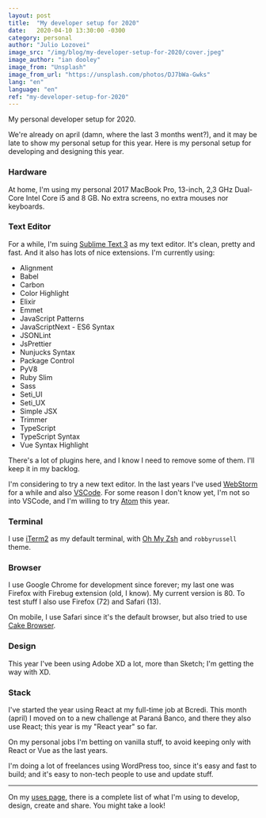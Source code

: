 ```yaml
---
layout: post
title:  "My developer setup for 2020"
date:   2020-04-10 13:30:00 -0300
category: personal
author: "Julio Lozovei"
image_src: "/img/blog/my-developer-setup-for-2020/cover.jpeg"
image_author: "ian dooley"
image_from: "Unsplash"
image_from_url: "https://unsplash.com/photos/DJ7bWa-Gwks"
lang: "en"
language: "en"
ref: "my-developer-setup-for-2020"
---
```

My personal developer setup for 2020.
<!--more-->
We're already on april (damn, where the last 3 months went?), and it may be late to show my personal setup for this year. Here is my personal setup for developing and designing this year.

### Hardware
At home, I'm using my personal 2017 MacBook Pro, 13-inch, 2,3 GHz Dual-Core Intel Core i5 and 8 GB. No extra screens, no extra mouses nor keyboards.


### Text Editor
For a while, I'm suing [Sublime Text 3](https://www.sublimetext.com/) as my text editor. It's clean, pretty and fast. And it also has lots of nice extensions. I'm currently using:

- Alignment
- Babel
- Carbon
- Color Highlight
- Elixir
- Emmet
- JavaScript Patterns
- JavaScriptNext - ES6 Syntax
- JSONLint
- JsPrettier
- Nunjucks Syntax
- Package Control
- PyV8
- Ruby Slim
- Sass
- Seti_UI
- Seti_UX
- Simple JSX
- Trimmer
- TypeScript
- TypeScript Syntax
- Vue Syntax Highlight

There's a lot of plugins here, and I know I need to remove some of them. I'll keep it in my backlog.

I'm considering to try a new text editor. In the last years I've used [WebStorm](https://www.jetbrains.com/webstorm/) for a while and also [VSCode](https://code.visualstudio.com/). For some reason I don't know yet, I'm not so into VSCode, and I'm willing to try [Atom](https://atom.io/) this year.


### Terminal
I use [iTerm2](https://www.iterm2.com/) as my default terminal, with [Oh My Zsh](https://github.com/ohmyzsh/ohmyzsh) and `robbyrussell` theme.


### Browser
I use Google Chrome for development since forever; my last one was Firefox with Firebug extension (old, I know). My current version is 80. To test stuff I also use Firefox (72) and Safari (13).

On mobile, I use Safari since it's the default browser, but also tried to use [Cake Browser](https://www.cakebrowser.com/).


### Design
This year I've been using Adobe XD a lot, more than Sketch; I'm getting the way with XD.


### Stack
I've started the year using React at my full-time job at Bcredi. This month (april) I moved on to a new challenge at Paraná Banco, and there they also use React; this year is my "React year" so far.

On my personal jobs I'm betting on vanilla stuff, to avoid keeping only with React or Vue as the last years.

I'm doing a lot of freelances using WordPress too, since it's easy and fast to build; and it's easy to non-tech people to use and update stuff.

---

On my [uses page](/uses), there is a complete list of what I'm using to develop, design, create and share. You might take a look!
